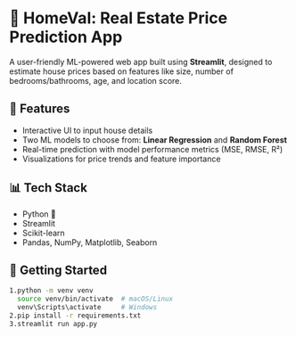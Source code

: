# 🏡 HomeVal: Real Estate Price Prediction App

A user-friendly ML-powered web app built using **Streamlit**, designed to estimate house prices based on features like size, number of bedrooms/bathrooms, age, and location score.

## 🚀 Features
- Interactive UI to input house details
- Two ML models to choose from: **Linear Regression** and **Random Forest**
- Real-time prediction with model performance metrics (MSE, RMSE, R²)
- Visualizations for price trends and feature importance

## 📊 Tech Stack
- Python 🐍
- Streamlit
- Scikit-learn
- Pandas, NumPy, Matplotlib, Seaborn

## 🏁 Getting Started


```bash
1.python -m venv venv
  source venv/bin/activate  # macOS/Linux
  venv\Scripts\activate     # Windows
2.pip install -r requirements.txt
3.streamlit run app.py

